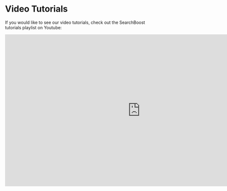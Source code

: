 # Video Tutorials

If you would like to see our video tutorials, check out  the SearchBoost tutorials playlist on Youtube: 
<iframe width="889" height="500" src="https://www.youtube.com/embed/OHnXtGDiJ7Y?list=PLttZcObtJJgEbWpjedUjjkifBcPiuczKe" frameborder="0" allow="autoplay; encrypted-media" allowfullscreen></iframe>
